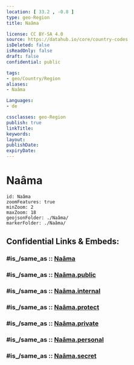 ```yaml
---
location: [ 33.2 , -0.8 ] 
type: geo-Region
title: Naâma

license: CC BY-SA 4.0
source: https://datahub.io/core/country-codes
isDeleted: false
isReadOnly: false
draft: false
confidential: public

tags:
- geo/Country/Region
aliases:
- Naâma

Languages:
- de

cssclasses: geo-Region
publish: true
linkTitle: 
keywords: 
layout: 
publishDate: 
expiryDate: 
---
```


# Naâma

```leaflet
id: Naâma
zoomFeatures: true 
minZoom: 2 
maxZoom: 18
geojsonFolder: ./Naâma/
markerFolder: ./Naâma/
```


## Confidential Links & Embeds: 

### #is_/same_as :: [Naâma](/_Standards/Earth/Continent/Africa/Africa~North/Algeria/provinces~Algeria/Naâma.md) 

### #is_/same_as :: [Naâma.public](/_public/Earth/Continent/Africa/Africa~North/Algeria/provinces~Algeria/Naâma.public.md) 

### #is_/same_as :: [Naâma.internal](/_internal/Earth/Continent/Africa/Africa~North/Algeria/provinces~Algeria/Naâma.internal.md) 

### #is_/same_as :: [Naâma.protect](/_protect/Earth/Continent/Africa/Africa~North/Algeria/provinces~Algeria/Naâma.protect.md) 

### #is_/same_as :: [Naâma.private](/_private/Earth/Continent/Africa/Africa~North/Algeria/provinces~Algeria/Naâma.private.md) 

### #is_/same_as :: [Naâma.personal](/_personal/Earth/Continent/Africa/Africa~North/Algeria/provinces~Algeria/Naâma.personal.md) 

### #is_/same_as :: [Naâma.secret](/_secret/Earth/Continent/Africa/Africa~North/Algeria/provinces~Algeria/Naâma.secret.md)

